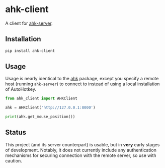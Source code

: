 # ahk-client

A client for [ahk-server](https://github.com/spyoungtech/ahk-server).

## Installation

```bash
pip install ahk-client
```

## Usage

Usage is nearly identical to the [ahk](https://github.com/spyoungtech/ahk-server) package, except you specify 
a remote host (running `ahk-server`) to connect to instead of using a local installation of AutoHotkey.

```python
from ahk_client import AHKClient

ahk = AHKClient('http://127.0.0.1:8000')

print(ahk.get_mouse_position())
```


## Status

This project (and its server counterpart) is usable, but in **very** early stages of development. 
Notably, it does not currently include any authentication mechanisms for securing connection with the remote server, so use with caution.

